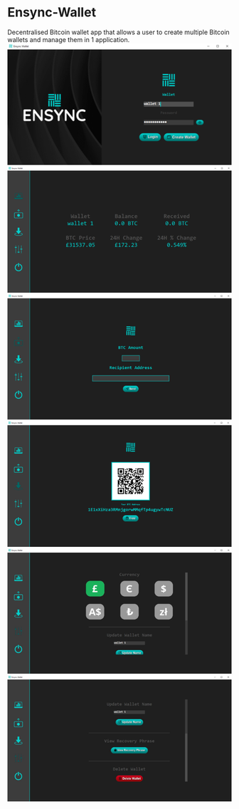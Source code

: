 # Ensync-Wallet
Decentralised Bitcoin wallet app that allows a user to create multiple Bitcoin wallets and manage them
in 1 application.
<br>
![Screenshot](screenshots//login.png)
<br>
![Screenshot](screenshots//dashboard.png)
<br>
![Screenshot](screenshots//send.png)
<br>
![Screenshot](screenshots//receive.png)
<br>
![Screenshot](screenshots//settings.png)
<br>
![Screenshot](screenshots//settings_2.png)
